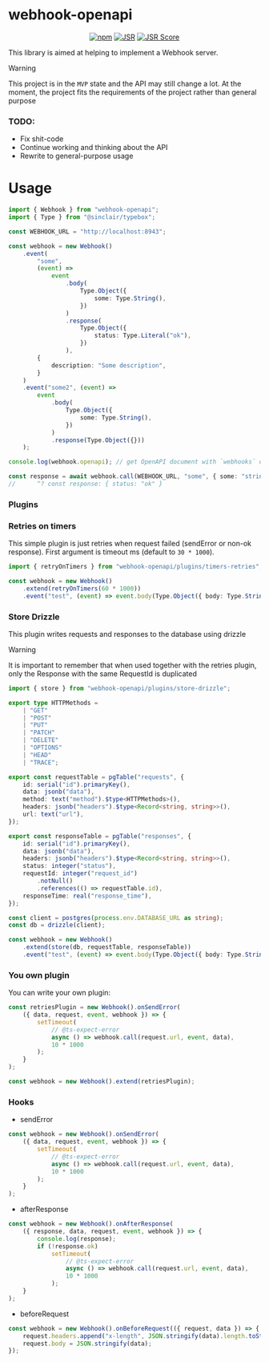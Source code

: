 # webhook-openapi

<div align="center">

[![npm](https://img.shields.io/npm/v/webhook-openapi?logo=npm&style=flat&labelColor=000&color=3b82f6)](https://www.npmjs.org/package/webhook-openapi)
[![JSR](https://jsr.io/badges/webhook-openapi)](https://jsr.io/webhook-openapi)
[![JSR Score](https://jsr.io/badges/webhook-openapi/score)](https://jsr.io/webhook-openapi)

</div>

This library is aimed at helping to implement a Webhook server.

> [!WARNING]
> This project is in the `MVP` state and the API may still change a lot. At the moment, the project fits the
> requirements of the project rather than general purpose

### TODO:

-   Fix shit-code
-   Continue working and thinking about the API
-   Rewrite to general-purpose usage

# Usage

```ts
import { Webhook } from "webhook-openapi";
import { Type } from "@sinclair/typebox";

const WEBHOOK_URL = "http://localhost:8943";

const webhook = new Webhook()
    .event(
        "some",
        (event) =>
            event
                .body(
                    Type.Object({
                        some: Type.String(),
                    })
                )
                .response(
                    Type.Object({
                        status: Type.Literal("ok"),
                    })
                ),
        {
            description: "Some description",
        }
    )
    .event("some2", (event) =>
        event
            .body(
                Type.Object({
                    some: Type.String(),
                })
            )
            .response(Type.Object({}))
    );

console.log(webhook.openapi); // get OpenAPI document with `webhooks` object

const response = await webhook.call(WEBHOOK_URL, "some", { some: "string" });
//      ^? const response: { status: "ok" }
```

### Plugins

### Retries on timers

This simple plugin is just retries when request failed (sendError or non-ok response). First argument is timeout ms (default to `30 * 1000`).

```ts
import { retryOnTimers } from "webhook-openapi/plugins/timers-retries";

const webhook = new Webhook()
    .extend(retryOnTimers(60 * 1000))
    .event("test", (event) => event.body(Type.Object({ body: Type.String() })));
```

### Store Drizzle

This plugin writes requests and responses to the database using drizzle

> [!WARNING]
> It is important to remember that when used together with the retries plugin, only the Response with the same RequestId is duplicated

```ts
import { store } from "webhook-openapi/plugins/store-drizzle";

export type HTTPMethods =
    | "GET"
    | "POST"
    | "PUT"
    | "PATCH"
    | "DELETE"
    | "OPTIONS"
    | "HEAD"
    | "TRACE";

export const requestTable = pgTable("requests", {
    id: serial("id").primaryKey(),
    data: jsonb("data"),
    method: text("method").$type<HTTPMethods>(),
    headers: jsonb("headers").$type<Record<string, string>>(),
    url: text("url"),
});

export const responseTable = pgTable("responses", {
    id: serial("id").primaryKey(),
    data: jsonb("data"),
    headers: jsonb("headers").$type<Record<string, string>>(),
    status: integer("status"),
    requestId: integer("request_id")
        .notNull()
        .references(() => requestTable.id),
    responseTime: real("response_time"),
});

const client = postgres(process.env.DATABASE_URL as string);
const db = drizzle(client);

const webhook = new Webhook()
    .extend(store(db, requestTable, responseTable))
    .event("test", (event) => event.body(Type.Object({ body: Type.String() })));
```

### You own plugin

You can write your own plugin:

```ts
const retriesPlugin = new Webhook().onSendError(
    ({ data, request, event, webhook }) => {
        setTimeout(
            // @ts-expect-error
            async () => webhook.call(request.url, event, data),
            10 * 1000
        );
    }
);

const webhook = new Webhook().extend(retriesPlugin);
```

### Hooks

-   sendError

```ts
const webhook = new Webhook().onSendError(
    ({ data, request, event, webhook }) => {
        setTimeout(
            // @ts-expect-error
            async () => webhook.call(request.url, event, data),
            10 * 1000
        );
    }
);
```

-   afterResponse

```ts
const webhook = new Webhook().onAfterResponse(
    ({ response, data, request, event, webhook }) => {
        console.log(response);
        if (!response.ok)
            setTimeout(
                // @ts-expect-error
                async () => webhook.call(request.url, event, data),
                10 * 1000
            );
    }
);
```

-   beforeRequest

```ts
const webhook = new Webhook().onBeforeRequest(({ request, data }) => {
    request.headers.append("x-length", JSON.stringify(data).length.toString());
    request.body = JSON.stringify(data);
});
```
